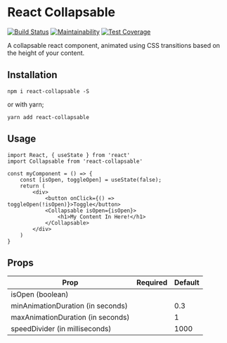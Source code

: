 # React Collapsable

[![Build Status](https://travis-ci.com/dahliacreative/react-collapsable.svg?branch=master)](https://travis-ci.com/dahliacreative/react-collapsable)
[![Maintainability](https://api.codeclimate.com/v1/badges/299653f46371c688a3ab/maintainability)](https://codeclimate.com/github/dahliacreative/react-collapsable/maintainability)
[![Test Coverage](https://api.codeclimate.com/v1/badges/299653f46371c688a3ab/test_coverage)](https://codeclimate.com/github/dahliacreative/react-collapsable/test_coverage)

A collapsable react component, animated using CSS transitions based on the height of your content.

## Installation

```
npm i react-collapsable -S
```

or with yarn;

```
yarn add react-collapsable
```

## Usage

```
import React, { useState } from 'react'
import Collapsable from 'react-collapsable'

const myComponent = () => {
    const [isOpen, toggleOpen] = useState(false);
    return (
        <div>
            <button onClick={() => toggleOpen(!isOpen)}>Toggle</button>
            <Collapsable isOpen={isOpen}>
                <h1>My Content In Here!</h1>
            </Collapsable>
        </div>
    )
}
```

## Props

| Prop                              | Required | Default |
| --------------------------------- | -------- | ------- |
| isOpen (boolean)                  |          |         |
| minAnimationDuration (in seconds) |          | 0.3     |
| maxAnimationDuration (in seconds) |          | 1       |
| speedDivider (in milliseconds)    |          | 1000    |
